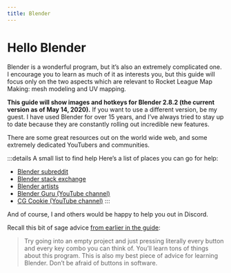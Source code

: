 ```yaml
---
title: Blender
---
```

# Hello Blender

Blender is a wonderful program, but it’s also an extremely complicated one. I encourage you to learn as much of it as interests you, but this guide will focus only on the two aspects which are relevant to Rocket League Map Making: mesh modeling and UV mapping.

**This guide will show images and hotkeys for Blender 2.8.2 (the current version as of May 14, 2020).** If you want to use a different version, be my guest. I have used Blender for over 15 years, and I’ve always tried to stay up to date because they are constantly rolling out incredible new features.

There are some great resources out on the world wide web, and some extremely dedicated YouTubers and communities. 

:::details A small list to find help
Here’s a list of places you can go for help:

* [Blender subreddit](https://www.reddit.com/r/blender/)
* [Blender stack exchange](https://blender.stackexchange.com/)
* [Blender artists](https://blenderartists.org/)
* [Blender Guru (YouTube channel)](https://www.youtube.com/channel/UCOKHwx1VCdgnxwbjyb9Iu1g)
* [CG Cookie (YouTube channel)](https://www.youtube.com/channel/UC9VayT7q3pQ7tdF-TG4Q0yQ)
:::

And of course, I and others would be happy to help you out in Discord.

Recall this bit of sage advice [from earlier in the guide](../essential/07_udk_editor.html#general-advice):

> Try going into an empty project and just pressing literally every button and every key combo you can think of. You’ll learn tons of things about this program. This is also my best piece of advice for learning Blender.
Don’t be afraid of buttons in software.

